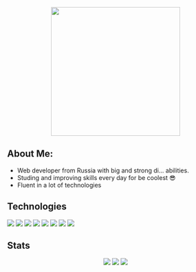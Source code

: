 <div align="center">
    <img src="https://i.giphy.com/media/Dh5q0sShxgp13DwrvG/giphy.webp" width="300">
</div>

## About Me:


- Web developer from Russia with big and strong di... abilities.
- Studing and improving skills every day for be coolest 😎
- Fluent in a lot of technologies

## Technologies

![](https://img.shields.io/badge/Linux-FCC624?style=for-the-badge&logo=linux&logoColor=black)
![](https://img.shields.io/badge/JavaScript-F7DF1E?style=for-the-badge&logo=javascript&logoColor=black)
![](https://img.shields.io/badge/Node.js-43853D?style=for-the-badge&logo=node.js&logoColor=white)
![](https://img.shields.io/badge/Sass-CC6699?style=for-the-badge&logo=sass&logoColor=white)
![](https://img.shields.io/badge/React-20232A?style=for-the-badge&logo=react&logoColor=61DAFB)
![](https://img.shields.io/badge/PostgreSQL-316192?style=for-the-badge&logo=postgresql&logoColor=white)
![](https://img.shields.io/badge/MongoDB-4EA94B?style=for-the-badge&logo=mongodb&logoColor=white)
![](https://img.shields.io/badge/Flutter-02569B?style=for-the-badge&logo=flutter&logoColor=white)

## Stats

<div align="center">
    
![](http://github-profile-summary-cards.vercel.app/api/cards/profile-details?username=OGLwqx&theme=aura_dark)
![](http://github-profile-summary-cards.vercel.app/api/cards/repos-per-language?username=OGLwqx&theme=aura_dark)
![](https://github-readme-streak-stats.herokuapp.com?user=OGLwqx&theme=dracula)
    
</div>

